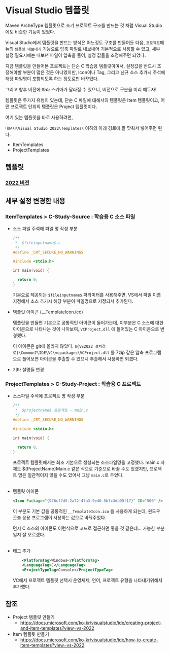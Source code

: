 # Visual Studio 템플릿

Maven ArcheType 템플릿으로 초기 프로젝트 구조를 만드는 것 처럼 Visual Studio 에도 비슷한 기능이 있었다.

Visual Studio에서 템플릿을 만드는 방식은 어느정도 구조를 만들어둔 다음, `프로젝트`메뉴의 `템플릿 내보내기` 기능으로 압축 파일로 내보내어 기본적으로 사용할 수 있고, 세부 설정 필요시에는 내보낸 파일이 압축을 풀어, 설정 값들을 조정해주면 되었다.

지금 템플릿을 만들어본 프로젝트는 단순 C 학습용 템플릿이여서, 설정값을 반드시 조정해야할 부분이 많은 것은 아니였지만, Icon이나 Tag, 그리고 신규 소스 추가시 주석에 해당 파일명이 포함되도록 하는 정도로만 바꾸었다.

그리고 향후 버전에 따라 스키마가 달라질 수 있으니, 버전으로 구분을 미리 해두자!

템플릿은 두가지 유형이 있는데, 단순 C 파일에 대해서의 템플릿은 Item 템플릿이고, 어떤 프로젝트 단위의 템플릿은 Project 템플릿이다.

여기 있는 템플릿을 바로 사용하려면, 

`내문서\Visual Studio 2022\Templates\` 이하의 아래 경로에 잘 맞춰서 넣어주면 된다.

* ItemTemplates
* ProjectTemplates



## 템플릿

### [2022 버전](2022)





## 세부 설정 변경한 내용

### ItemTemplates  >  C-Study-Source  : 학습용 C 소스 파일

* 소스 파일 주석에 파일 명 작성 부분 

  ```c
  /**
   *  $fileinputname$.c
   */
  #define _CRT_SECURE_NO_WARNINGS 
  
  #include <stdio.h>
  
  int main(void) {
  
    return 0;
  }
  ```

  기본으로 제공되는 `$fileinputname$` 파라미터를 사용해주면, VS에서 파일 이름 지정해서 소스 추가시 해당 부분이 파일명으로 지정되서 추가된다.

* 템플릿 아이콘 (__TemplateIcon.ico)

  템플릿을 만들면 기본으로 공통적인 아이콘이 들어가는데, 이부분은 C 소스에 대한 아이콘으로 나타나는 것이 나아보여, `VCProject.dll` 에 들어있는 C 아이콘으로 변경했다.

  이 아이콘은 git에 올리지 않았다. `${VS2022 설치경로}\Common7\IDE\VC\vcpackages\VCProject.dll` 를 7zip 같은 압축 프로그램으로 풀어보면 아이콘을 추출할 수 있으니 추출해서 사용하면 되겠다.

* 기타 설명들 변경

### ProjectTemplates > C-Study-Project : 학습용 C 프로젝트

* 소스파일 주석에 프로젝트 명 작성 부분

  ```c
  /**
   *  $projectname$ 프로젝트 - main.c
   */
  #define _CRT_SECURE_NO_WARNINGS 
  
  #include <stdio.h>
  
  int main(void) {
    
    return 0;
  }
  ```

  프로젝트 템플릿에서는 최초 기본으로 생성되는 소스파일명을 고정했다. main.c 자체도 ${ProjectName}Main.c 같은 식으로 기준으로 바꿀 수도 있겠지만, 프로젝트 명은 일관적이지 않을 수도 있어서 그냥 `main.c`로 두었다.<br><br>

* 템플릿 아이콘

  ```xml
  <Icon Package="{976cf7d5-2a72-47a3-9e46-5b7c3db95f17}" ID="500" />
  ```

  이 부분도 기본 값을 공통적인 `__TemplateIcon.ico` 을 사용하게 되는데,  윈도우 콘솔 응용 프로그램이 사용하는 값으로 바꿔주었다. 

  먼저 C 소스의 아이콘도 이런식으로 코드로 접근하면 좋을 것 같은데... 가능한 부분일지 잘 모르겠다.<br><br>

* 태그 추가

  ```xml
      <PlatformTag>Windows</PlatformTag>
      <LanguageTag>C</LanguageTag>
      <ProjectTypeTag>Console</ProjectTypeTag>
  ```

  VC에서 프로젝트 템플릿 선택시 운영체제, 언어, 프로젝트 유형을  나타내기위해서 추가했다.





## 참조

* Project 템플릿 만들기
  * https://docs.microsoft.com/ko-kr/visualstudio/ide/creating-project-and-item-templates?view=vs-2022
* Item 템플릿 만들기
  * https://docs.microsoft.com/ko-kr/visualstudio/ide/how-to-create-item-templates?view=vs-2022
